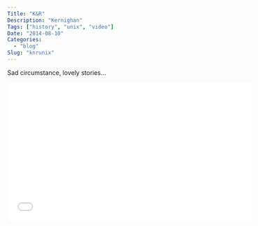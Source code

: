 ```yaml
---
Title: "K&R"
Description: "Kernighan"
Tags: ["history", "unix", "video"]
Date: "2014-08-10"
Categories:
  - "blog"
Slug: "knrunix"
---
```


Sad circumstance, lovely stories...

<div class="video-container">
<iframe width="560" height="315" src="//www.youtube.com/embed/uxtKwJZbYr0" frameborder="0" allowfullscreen></iframe>
</div>
